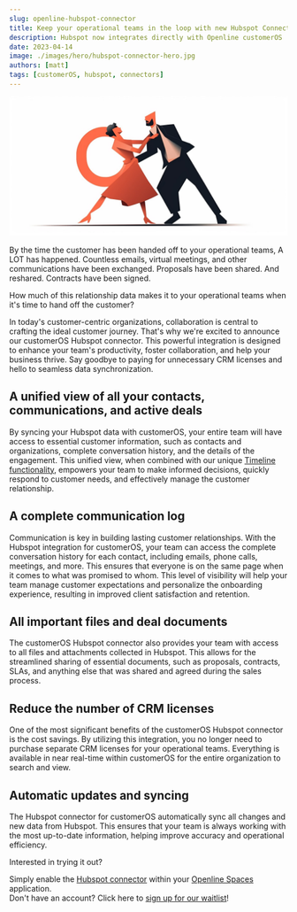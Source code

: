 ```yaml
---
slug: openline-hubspot-connector
title: Keep your operational teams in the loop with new Hubspot Connector
description: Hubspot now integrates directly with Openline customerOS
date: 2023-04-14
image: ./images/hero/hubspot-connector-hero.jpg
authors: [matt]
tags: [customerOS, hubspot, connectors]
---
```


![Timeline hero image](images/hero/hubspot-connector-hero.jpg)

By the time the customer has been handed off to your operational teams, A LOT has happened.  Countless emails, virtual meetings, and other communications have been exchanged.  Proposals have been shared.  And reshared.  Contracts have been signed.

How much of this relationship data makes it to your operational teams when it's time to hand off the customer?

<!--truncate-->

In today's customer-centric organizations, collaboration is central to crafting the ideal customer journey.  That's why we're excited to announce our customerOS Hubspot connector.  This powerful integration is designed to enhance your team's productivity, foster collaboration, and help your business thrive.  Say goodbye to paying for unnecessary CRM licenses and hello to seamless data synchronization.

## A unified view of all your contacts, communications, and active deals

By syncing your Hubspot data with customerOS, your entire team will have access to essential customer information, such as contacts and organizations, complete conversation history, and the details of the engagement.  This unified view, when combined with our unique [Timeline functionality][timeline], empowers your team to make informed decisions, quickly respond to customer needs, and effectively manage the customer relationship.

## A complete communication log

Communication is key in building lasting customer relationships. With the Hubspot integration for customerOS, your team can access the complete conversation history for each contact, including emails, phone calls, meetings, and more.  This ensures that everyone is on the same page when it comes to what was promised to whom. This level of visibility will help your team manage customer expectations and personalize the onboarding experience, resulting in improved client satisfaction and retention.

## All important files and deal documents

The customerOS Hubspot connector also provides your team with access to all files and attachments collected in Hubspot.  This allows for the streamlined sharing of essential documents, such as proposals, contracts, SLAs, and anything else that was shared and agreed during the sales process.  

## Reduce the number of CRM licenses

One of the most significant benefits of the customerOS Hubspot connector is the cost savings.  By utilizing this integration, you no longer need to purchase separate CRM licenses for your operational teams.  Everything is available in near real-time within customerOS for the entire organization to search and view.

## Automatic updates and syncing

The Hubspot connector for customerOS automatically sync all changes and new data from Hubspot.  This ensures that your team is always working with the most up-to-date information, helping improve accuracy and operational efficiency.

Interested in trying it out?  

Simply enable the [Hubspot connector][hubspot] within your [Openline Spaces][spaces] application.  
Don't have an account?  Click here to [sign up for our waitlist][waitlist]!

<!---References--->

[hubspot]: /guides/connectors/hubspot/
[spaces]: https://spaces.openline.ai/
[timeline]: /blog/introducing-timeline/
[waitlist]: /waitlist/
